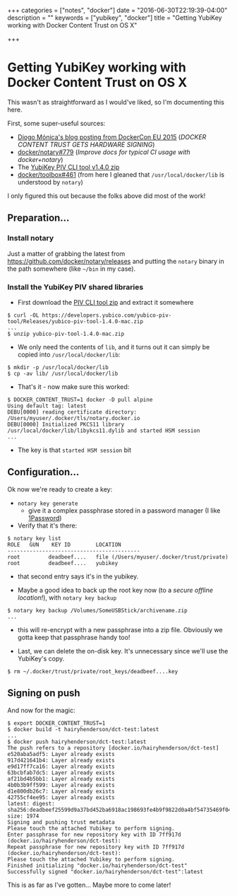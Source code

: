 +++
categories = ["notes", "docker"]
date = "2016-06-30T22:19:39-04:00"
description = ""
keywords = ["yubikey", "docker"]
title = "Getting YubiKey working with Docker Content Trust on OS X"

+++

# Getting YubiKey working with Docker Content Trust on OS X

This wasn't as straightforward as I would've liked, so I'm documenting this here.

First, some super-useful sources:

- [Diogo Mónica's blog posting from DockerCon EU 2015][diogo-blog-dct] (_DOCKER CONTENT TRUST GETS HARDWARE SIGNING_)
- [docker/notary#779][notary-GH-779] (_Improve docs for typical CI usage with docker+notary_)
- The [YubiKey PIV CLI tool v1.4.0 zip][piv-tool-dl]
- [docker/toolbox#461][toolbox-GH-461] (from here I gleaned that
  `/usr/local/docker/lib` is understood by `notary`)

I only figured this out because the folks above did most of the work!

## Preparation...

### Install notary

Just a matter of grabbing the latest from https://github.com/docker/notary/releases
and putting the `notary` binary in the path somewhere (like `~/bin` in my case).

### Install the YubiKey PIV shared libraries

- First download the [PIV CLI tool zip][piv-tool-dl] and extract it somewhere
```console
$ curl -OL https://developers.yubico.com/yubico-piv-tool/Releases/yubico-piv-tool-1.4.0-mac.zip
...
$ unzip yubico-piv-tool-1.4.0-mac.zip
```

- We only need the contents of `lib`, and it turns out it can simply be copied
  into `/usr/local/docker/lib`:
```console
$ mkdir -p /usr/local/docker/lib
$ cp -av lib/ /usr/local/docker/lib
```

- That's it - now make sure this worked:
```console
$ DOCKER_CONTENT_TRUST=1 docker -D pull alpine
Using default tag: latest
DEBU[0000] reading certificate directory: /Users/myuser/.docker/tls/notary.docker.io
DEBU[0000] Initialized PKCS11 library /usr/local/docker/lib/libykcs11.dylib and started HSM session
...
```

- The key is that `started HSM session` bit

## Configuration...

Ok now we're ready to create a key:

- `notary key generate`
  - give it a complex passphrase stored in a password manager (I like
    [1Password](https://1password.com))
- Verify that it's there:
```console
$ notary key list
ROLE   GUN    KEY ID        LOCATION
------------------------------------------
root         deadbeef....   file (/Users/myuser/.docker/trust/private)  
root         deadbeef....   yubikey    
```
  - that second entry says it's in the yubikey.

- Maybe a good idea to back up the root key now (to a _secure offline location!_), with `notary key backup`
```console
$ notary key backup /Volumes/SomeUSBStick/archivename.zip
...
```
  - this will re-encrypt with a new passphrase into a zip file. Obviously we gotta keep that passphrase handy too!

- Last, we can delete the on-disk key. It's unnecessary since we'll use the YubiKey's copy.
```console
$ rm ~/.docker/trust/private/root_keys/deadbeef....key
```

## Signing on push

And now for the magic:

```console
$ export DOCKER_CONTENT_TRUST=1
$ docker build -t hairyhenderson/dct-test:latest
...
$ docker push hairyhenderson/dct-test:latest
The push refers to a repository [docker.io/hairyhenderson/dct-test]
e520aba5adf5: Layer already exists
917d421641b4: Layer already exists
e9d17ff7ca16: Layer already exists
63bcbfab7dc5: Layer already exists
af21bd4b5bb1: Layer already exists
4b0b3b9ff599: Layer already exists
d1e800db26c7: Layer already exists
42755cf4ee95: Layer already exists
latest: digest: sha256:deadbeef25599d9a37bd452ba6918ac198693fe4b9f9822d0a4bf54735469f04 size: 1974
Signing and pushing trust metadata
Please touch the attached Yubikey to perform signing.
Enter passphrase for new repository key with ID 7ff917d (docker.io/hairyhenderson/dct-test):
Repeat passphrase for new repository key with ID 7ff917d (docker.io/hairyhenderson/dct-test):
Please touch the attached Yubikey to perform signing.
Finished initializing "docker.io/hairyhenderson/dct-test"
Successfully signed "docker.io/hairyhenderson/dct-test":latest
```

This is as far as I've gotten... Maybe more to come later!

[diogo-blog-dct]: https://blog.docker.com/2015/11/docker-content-trust-yubikey/
[notary-GH-779]: https://github.com/docker/notary/issues/779
[piv-tool-dl]: https://developers.yubico.com/yubico-piv-tool/Releases/yubico-piv-tool-1.4.0-mac.zip
[toolbox-GH-461]: https://github.com/docker/toolbox/issues/461

